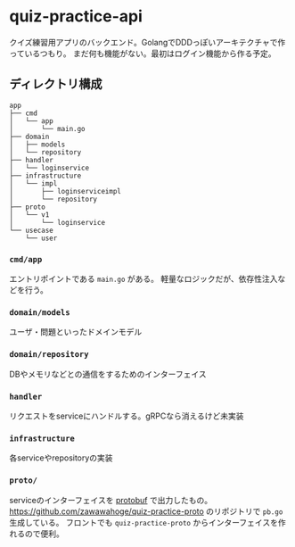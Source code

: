 # quiz-practice-api

クイズ練習用アプリのバックエンド。GolangでDDDっぽいアーキテクチャで作っているつもり。
まだ何も機能がない。最初はログイン機能から作る予定。

## ディレクトリ構成
```
app
├── cmd
│   └── app
│       └── main.go
├── domain
│   ├── models
│   └── repository
├── handler 
│   └── loginservice
├── infrastructure
│   └── impl
│       ├── loginserviceimpl
│       └── repository
├── proto
│   └── v1
│       └── loginservice
└── usecase
    └── user
```

### `cmd/app`
エントリポイントである `main.go` がある。
軽量なロジックだが、依存性注入などを行う。

### `domain/models`
ユーザ・問題といったドメインモデル

### `domain/repository`
DBやメモリなどとの通信をするためのインターフェイス

### `handler`
リクエストをserviceにハンドルする。gRPCなら消えるけど未実装

### `infrastructure`
各serviceやrepositoryの実装

### `proto/`
serviceのインターフェイスを [protobuf](https://github.com/protocolbuffers/protobuf) で出力したもの。
https://github.com/zawawahoge/quiz-practice-proto のリポジトリで `pb.go` 生成している。
フロントでも `quiz-practice-proto` からインターフェイスを作れるので便利。